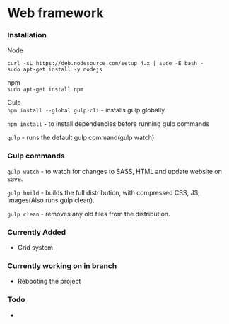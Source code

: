 #   Web framework

### Installation

Node
```
curl -sL https://deb.nodesource.com/setup_4.x | sudo -E bash -
sudo apt-get install -y nodejs
```

npm     
`sudo apt-get install npm`

Gulp        
`npm install --global gulp-cli` - installs gulp globally

`npm install` - to install dependencies before running gulp commands

`gulp` - runs the default gulp command(gulp watch)

### Gulp commands

`gulp watch` - to watch for changes to SASS, HTML and update website on save.

`gulp build` - builds the full distribution, with compressed CSS, JS, Images(Also runs gulp clean).

`gulp clean` - removes any old files from the distribution.

### Currently Added

*   Grid system

### Currently working on in branch

*   Rebooting the project

### Todo

*   
